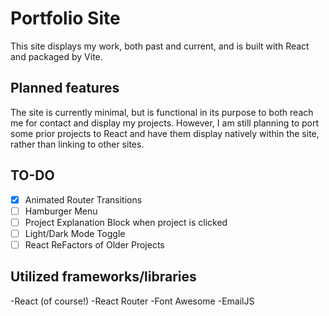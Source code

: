 # Portfolio Site

This site displays my work, both past and current, and is built with React and packaged by Vite.

## Planned features

The site is currently minimal, but is functional in its purpose to both reach me for contact and display my projects. However, I am still planning to port some prior projects to React and have them display natively within the site, rather than linking to other sites.

## TO-DO

- [X] Animated Router Transitions
- [ ] Hamburger Menu
- [ ] Project Explanation Block when project is clicked
- [ ] Light/Dark Mode Toggle
- [ ] React ReFactors of Older Projects

## Utilized frameworks/libraries

-React (of course!)
-React Router
-Font Awesome
-EmailJS
